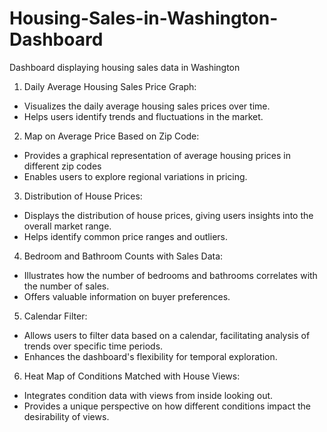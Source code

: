 # Housing-Sales-in-Washington-Dashboard
Dashboard displaying housing sales data in Washington 

1. Daily Average Housing Sales Price Graph:
- Visualizes the daily average housing sales prices over time.
- Helps users identify trends and fluctuations in the market.
2. Map on Average Price Based on Zip Code:
- Provides a graphical representation of average housing prices in different zip codes
- Enables users to explore regional variations in pricing.
3. Distribution of House Prices:
- Displays the distribution of house prices, giving users insights into the overall market range.
- Helps identify common price ranges and outliers.
4. Bedroom and Bathroom Counts with Sales Data:
- Illustrates how the number of bedrooms and bathrooms correlates with the number of sales.
- Offers valuable information on buyer preferences.
5. Calendar Filter:
- Allows users to filter data based on a calendar, facilitating analysis of trends over specific time periods.
- Enhances the dashboard's flexibility for temporal exploration.
6. Heat Map of Conditions Matched with House Views:
- Integrates condition data with views from inside looking out.
- Provides a unique perspective on how different conditions impact the desirability of views.


